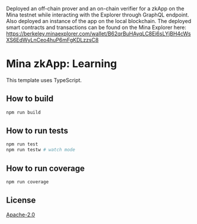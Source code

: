Deployed an off-chain prover and an on-chain verifier for a zkApp on the Mina testnet while interacting with the Explorer through GraphQL endpoint. Also deployed an instance of the app on the local blockchain.
The deployed smart contracts and transactions can be found on the Mina Explorer here: https://berkeley.minaexplorer.com/wallet/B62qrBuHAyqLC8Ei6sLYjBH4cWsXS6EdWyLnCeo4huP6mFgKDLzzsC8 

# Mina zkApp: Learning

This template uses TypeScript.

## How to build

```sh
npm run build
```

## How to run tests

```sh
npm run test
npm run testw # watch mode
```

## How to run coverage

```sh
npm run coverage
```

## License

[Apache-2.0](LICENSE)
